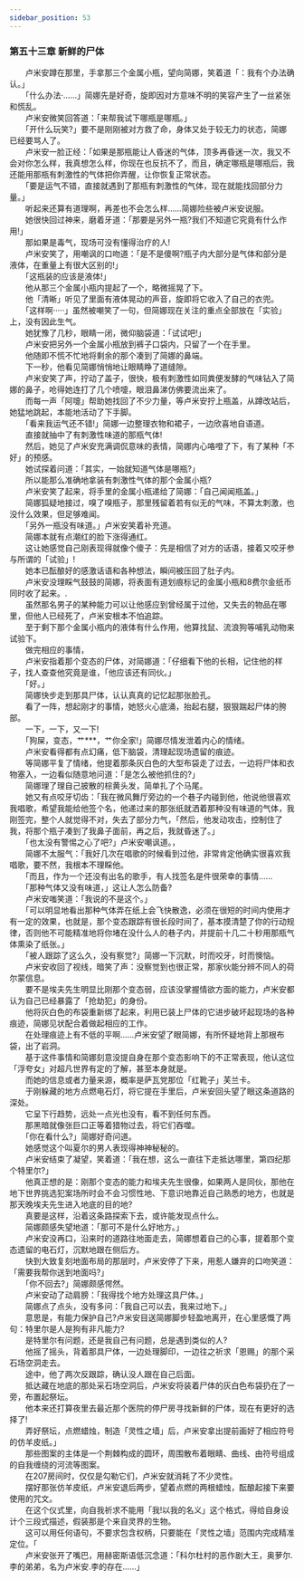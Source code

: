 ```yaml
---
sidebar_position: 53
---
```

### 第五十三章 新鲜的尸体  


　　卢米安蹲在那里，手拿那三个金属小瓶，望向简娜，笑着道「：我有个办法确认。」  
　　「什么办法·……」简娜先是好奇，旋即因对方意味不明的笑容产生了一丝紧张和慌乱。  
　　卢米安微笑回答道：「来帮我试下哪瓶是哪瓶。」  
　　「开什么玩笑?」要不是刚刚被对方救了命，身体又处于较无力的状态，简娜已经要骂人了。  
　　卢米安一脸正经：「如果是那瓶能让人昏迷的气体，顶多再昏迷一次，我又不会对你怎么样，我真想怎么样，你现在也反抗不了，而且，确定哪瓶是哪瓶后，我还能用那瓶有刺激性的气体把你弄醒，让你恢复正常状态。  
　　「要是运气不错，直接就遇到了那瓶有刺激性的气体，现在就能找回部分力量。」  
　　听起来还算有道理啊，再差也不会怎么样……简娜险些被卢米安说服。  
　　她很快回过神来，磨着牙道：「那要是另外一瓶?我们不知道它究竟有什么作用!」  
　　那如果是毒气，现场可没有懂得治疗的人!  
　　卢米安笑了，用嘲讽的口吻道：「是不是傻啊?瓶子内大部分是气体和部分是液体，在重量上有很大区别的!」  
　　「这瓶装的应该是液体!」  
　　他从那三个金属小瓶内提起了一个，略微摇晃了下。  
　　他「清晰」听见了里面有液体晃动的声音，旋即将它收入了自己的衣兜。  
　　「这样啊·····」虽然被嘲笑了一句，但简娜现在关注的重点全部放在「实验」上，没有因此生气。  
　　她犹豫了几秒，眼睛一闭，微仰脑袋道：「试试吧!」  
　　卢米安把另外一个金属小瓶放到裤子口袋内，只留了一个在手里。  
　　他随即不慌不忙地将剩余的那个凑到了简娜的鼻端。  
　　下一秒，他看见简娜悄悄地让眼睛睁了道缝隙。  
　　卢米安笑了声，拧动了盖子，很快，极有刺激性如同粪便发酵的气味钻入了简娜的鼻子，呛得她连打了几个喷嚏，眼泪鼻涕仿佛要流出来了。  
　　而每一声「阿嚏」帮助她找回了不少力量，等卢米安拧上瓶盖，从蹲改站后，她猛地跳起，本能地活动了下手脚。  
　　「看来我运气还不错!」简娜一边整理衣物和裙子，一边欣喜地自语道。  
　　直接就抽中了有刺激性味道的那瓶气体!  
　　然后，她见了卢米安充满调侃意味的表情，简娜内心咯噔了下，有了某种「不好」的预感。  
　　她试探着问道：「其实，一始就知道气体是哪瓶?」  
　　所以能那么准确地拿装有刺激性气体的那个金属小瓶?  
　　卢米安笑了起来，将手里的金属小瓶递给了简娜：「自己闻闻瓶盖。」  
　　简娜狐疑地接过，嗅了嗅瓶子，那里残留着若有似无的气味，不算太刺激，也没什么效果，但足够难闻。  
　　「另外一瓶没有味道。」卢米安笑着补充道。  
　　简娜本就有点潮红的脸下涨得通红。  
　　这让她感觉自己刚表现得就像个傻子：先是相信了对方的话语，接着又咬牙参与所谓的「试验」!  
　　她本已酝酿好的感激话语和各种想法，瞬间被压回了肚子内。  
　　卢米安没理睬气鼓鼓的简娜，将表面有道划痕标记的金属小瓶和8费尔金纸币同时收了起来。.  
　　虽然那名男子的某种能力可以让他感应到曾经属于过他，又失去的物品在哪里，但他人已经死了，卢米安根本不怕追踪。  
　　至于剩下那个金属小瓶内的液体有什么作用，他算找鼠、流浪狗等哺乳动物来试验下。  
　　做完相应的事情，  
　　卢米安指着那个变态的尸体，对简娜道：「仔细看下他的长相，记住他的样子，找人查查他究竟是谁，「他应该还有同伙。」  
　　「好。」  
　　简娜快步走到那具尸体，认认真真的记忆起那张脸孔。  
　　看了一阵，想起刚才的事情，她怒火心底涌，抬起右腿，狠狠踹起尸体的胯部。  
　　一下，一下，又一下!  
　　「狗屎，变态，艹***，艹你全家!」简娜尽情发泄着内心的情绪。  
　　卢米安看得都有点幻痛，低下脑袋，清理起现场遗留的痕迹。  
　　等简娜平复了情绪，他提着那条灰白色的大型布袋走了过去，一边将尸体和衣物塞入，一边看似随意地问道：「是怎么被他抓住的?」  
　　简娜理了理自己披散的棕黄头发，简单扎了个马尾。  
　　她又有点咬牙切齿：「我在微风舞厅旁边的一个巷子内碰到他，他说他很喜欢我唱歌，希望我能给他签个名，他递过来的那张纸就洒着那种没有味道的气体，我刚签完，整个人就觉得不对，失去了部分力气，「然后，他发动攻击，控制住了我，将那个瓶子凑到了我鼻子面前，再之后，我就昏迷了。」  
　　「也太没有警惕之心了吧?」卢米安嘲讽道。，  
　　简娜不太服气：「我好几次在唱歌的时候看到过他，非常肯定他确实很喜欢我唱歌，要不然，我根本不理睬他。  
　　「而且，作为一个还没有出名的歌手，有人找签名是件很荣幸的事情……  
　　「那种气体又没有味道，」这让人怎么防备?  
　　卢米安嗤笑道：「我说的不是这个。」  
　　「可以明显地看出那种气体弄在纸上会飞快散逸，必须在很短的时间内使用才有一定的效果，也就是，那个变态跟踪有很长段时间了，基本摸清楚了你的行动规律，否则他不可能精准地将你堵在没什么人的巷子内，并提前十几二十秒用那瓶气体熏染了纸张。」  
　　「被人跟踪了这么久，没有察觉?」简娜一下沉默，时而咬牙，时而懊恼。  
　　卢米安收回了视线，暗笑了声：没察觉到也很正常，那家伙能分辨不同人的荷尔蒙信息。  
　　要不是埃夫先生明显比刚那个变态弱，应该没掌握情欲方面的能力，卢米安都认为自己已经暴露了「抢劫犯」的身份。  
　　他将灰白色的布袋重新绑了起来，利用已装上尸体的它进步破坏起现场的各种痕迹，简娜见状配合着做起相应的工作。  
　　在处理痕迹上有不低的平啊……卢米安望了眼简娜，有所怀疑地背上那根布袋，出了岩洞。  
　　基于这件事情和简娜刻意没提自身在那个变态影响下的不正常表现，他认这位「浮夸女」对超凡世界有定的了解，甚至本身就是。  
　　而她的信息或者力量来源，概率是萨瓦党那位「红靴子」芙兰卡。  
　　于刚躲藏的地方点燃电石灯，将它提在手里后，卢米安回头望了眼这条道路的深处。  
　　它呈下行趋势，远处一点光也没有，看不到任何东西。  
　　那黑暗就像张巨口正等着猎物过去，将它们吞噬。  
　　「你在看什么?」简娜好奇问道。  
　　她感觉这个叫夏尔的男人表现得神神秘秘的。  
　　卢米安结束了凝望，笑着道：「我在想，这么一直往下走抵达哪里，第四纪那个特里尔?」  
　　他真正想的是：刚那个变态的能力和埃夫先生很像，如果两人是同伙，那他在地下世界挑选犯案场所时会不会习惯性地、下意识地靠近自己熟悉的地方，也就是那天晚埃夫先生进入地底的目的地?  
　　真要是这样，沿着这条路探索下去，或许能发现点什么。  
　　简娜颇感失望地道：「那可不是什么好地方。」  
　　卢米安没再口，沿来时的道路往地面走去，简娜想着自己的心事，提着那个变态遗留的电石灯，沉默地跟在侧后方。  
　　快到大致复刻地面布局的那层时，卢米安停了下来，用惹人嫌弃的口吻笑道：「需要我帮你送到地面吗?」  
　　「你不回去?」简娜颇感愕然。  
　　卢米安动了动肩膀：「我得找个地方处理这具尸体。」  
　　简娜点了点头，没有多问：「我自己可以去，我来过地下。」  
　　意思是，有能力保护自己?卢米安目送简娜脚步轻盈地离开，在心里感慨了两句：特里尔是人是狗有非凡能力?  
　　是特里尔有问题，还是我自己有问题，总是遇到类似的人?  
　　他摇了摇头，背着那具尸体，一边处理脚印，一边往之祈求「恩赐」的那个采石场空洞走去。  
　　途中，他了两次反跟踪，确认没人跟在自己后面。  
　　抵达藏在地底的那处采石场空洞后，卢米安将装着尸体的灰白色布袋扔在了一旁，布置起祭坛。  
　　他本来还打算夜里去最近那个医院的停尸房寻找新鲜的尸体，现在有更好的选择了!  
　　弄好祭坛，点燃蜡烛，制造「灵性之墙」后，卢米安拿出提前画好了相应符号的仿羊皮纸。」  
　　那些图案的主体是一个荆棘构成的圆环，周围散布着眼睛、曲线、由符号组成的自我缠绕的河流等图案。  
　　在207房间时，仅仅是勾勒它们，卢米安就消耗了不少灵性。  
　　摆好那张仿羊皮纸，卢米安退后两步，望着点燃的两根蜡烛，酝酿起接下来要使用的咒文。  
　　在这个仪式里，向自我祈求不能用「我!以我的名义」这个格式，得给自身设计个三段式描述，假装那是个来自灵界的生物。  
　　这可以用任何语句，不要求包含权柄，只要能在「灵性之墙」范围内完成精准定位。「  
　　卢米安张开了嘴巴，用赫密斯语低沉念道：「科尔杜村的恶作剧大王，奥萝尔.李的弟弟，名为卢米安.李的存在……」  
